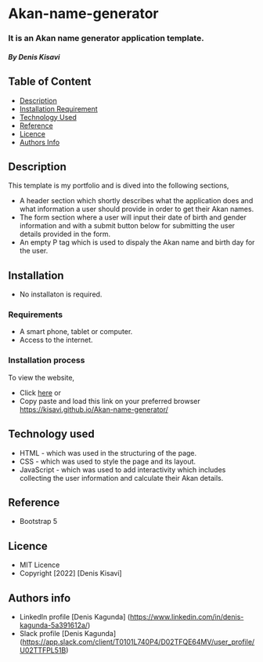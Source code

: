 # Akan-name-generator
### It is an Akan name generator application template.
##### By Denis Kisavi

## Table of Content

+ [Description](#description)
+ [Installation Requirement](#installation)
+ [Technology Used](#technology-used)
+ [Reference](#reference)
+ [Licence](#licence)
+ [Authors Info](#author-Info)

## Description
This template is my portfolio and is dived into the following sections,
 + A header section which shortly describes what the application does and what information a user should provide in order to get their Akan names.
 + The form section where a user will input their date of birth and gender information and with a submit button below for submitting the user details provided in    the form.
 + An empty P tag which is used to dispaly the Akan name and birth day for the user.
  
 ## Installation
  + No installaton is required.
 ### Requirements
  + A smart phone, tablet or computer.
  + Access to the internet.
  
  ### Installation process
  To view the website,
  + Click <a href="https://kisavi.github.io/Akan-name-generator/">here</a> or
  + Copy paste and load this link on your preferred browser  https://kisavi.github.io/Akan-name-generator/
  
  ## Technology used
  + HTML - which was used in the structuring of the page.
  + CSS - which was used to style the page and its layout.
  + JavaScript - which was used to add interactivity which includes collecting the user information and calculate their Akan details. 
  
  ## Reference
  + Bootstrap 5
  
  ## Licence
  + MIT Licence
  + Copyright [2022] [Denis Kisavi]

  ## Authors info
  + LinkedIn profile [Denis Kagunda] (https://www.linkedin.com/in/denis-kagunda-5a391612a/)
  + Slack profile [Denis Kagunda] (https://app.slack.com/client/T0101L740P4/D02TFQE64MV/user_profile/U02TTFPL51B)
